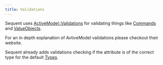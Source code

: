 ```yaml
---
title: Validations
---
```


Sequent uses [ActiveModel::Validations](http://api.rubyonrails.org/classes/ActiveModel/Validations.html)
for validating things like [Commands](command.html) and [ValueObjects](value-object.html).

For an in depth explanation of AvtiveModel validations please checkout their website.

Sequent already adds validations checking if the attribute is of the correct type for the default [Types](types.html).
